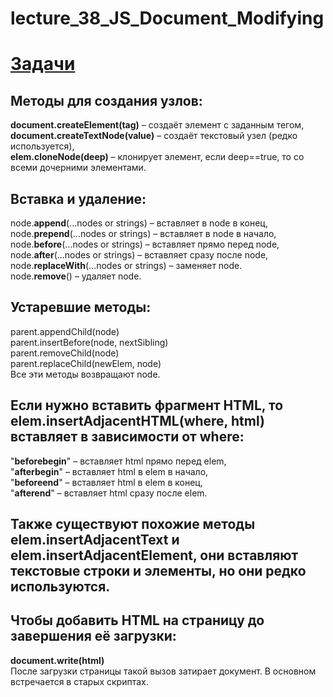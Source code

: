 # lecture_38_JS_Document_Modifying  
#  [Задачи ](https://github.com/schoolteacherMP/lecture_38_JS_Document_-Modifying/blob/main/tasks.md)  

## Методы для создания узлов:  

**document.createElement(tag)** – создаёт элемент с заданным тегом,  
**document.createTextNode(value)** – создаёт текстовый узел (редко используется),  
**elem.cloneNode(deep)** – клонирует элемент, если deep==true, то со всеми дочерними элементами.  

## Вставка и удаление:  
node.**append**(...nodes or strings) – вставляет в node в конец,  
node.**prepend**(...nodes or strings) – вставляет в node в начало,  
node.**before**(...nodes or strings) – вставляет прямо перед node,  
node.**after**(...nodes or strings) – вставляет сразу после node,  
node.**replaceWith**(...nodes or strings) – заменяет node.  
node.**remove**() – удаляет node.  

## Устаревшие методы:  
parent.appendChild(node)  
parent.insertBefore(node, nextSibling)  
parent.removeChild(node)  
parent.replaceChild(newElem, node)  
Все эти методы возвращают node.  

## Если нужно вставить фрагмент HTML, то elem.insertAdjacentHTML(where, html) вставляет в зависимости от where:  

"**beforebegin**" – вставляет html прямо перед elem,  
"**afterbegin**" – вставляет html в elem в начало,  
"**beforeend**" – вставляет html в elem в конец,  
"**afterend**" – вставляет html сразу после elem.  
## Также существуют похожие методы elem.insertAdjacentText и elem.insertAdjacentElement, они вставляют текстовые строки и элементы, но они редко используются.  

## Чтобы добавить HTML на страницу до завершения её загрузки:  
**document.write(html)**  
После загрузки страницы такой вызов затирает документ. В основном встречается в старых скриптах.  

